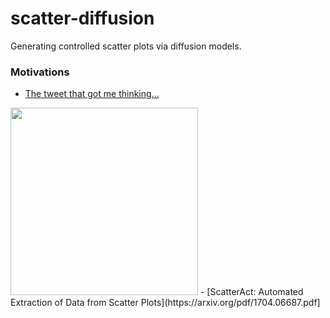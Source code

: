 # scatter-diffusion
Generating controlled scatter plots via diffusion models.


### Motivations
 - [The tweet that got me thinking...](https://twitter.com/GergelyOrosz/status/1642206781253332996?s=20)
 <img src="https://user-images.githubusercontent.com/9634713/229307792-7684d11c-9be1-4e5b-b8a0-8a698a2a2f6a.png" width="300">
 - [ScatterAct: Automated Extraction of Data from Scatter Plots](https://arxiv.org/pdf/1704.06687.pdf]

